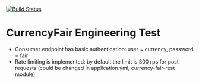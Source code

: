 [![Build Status](https://travis-ci.org/mvpotter/currency-fair.svg?branch=master)](https://travis-ci.org/mvpotter/currency-fair)

# CurrencyFair Engineering Test

- Consumer endpoint has basic authentication: user = currency, password = fair
- Rate limiting is implemented: by default the limit is 300 rps for post requests (could be changed in application.yml, currency-fair-rest module)
